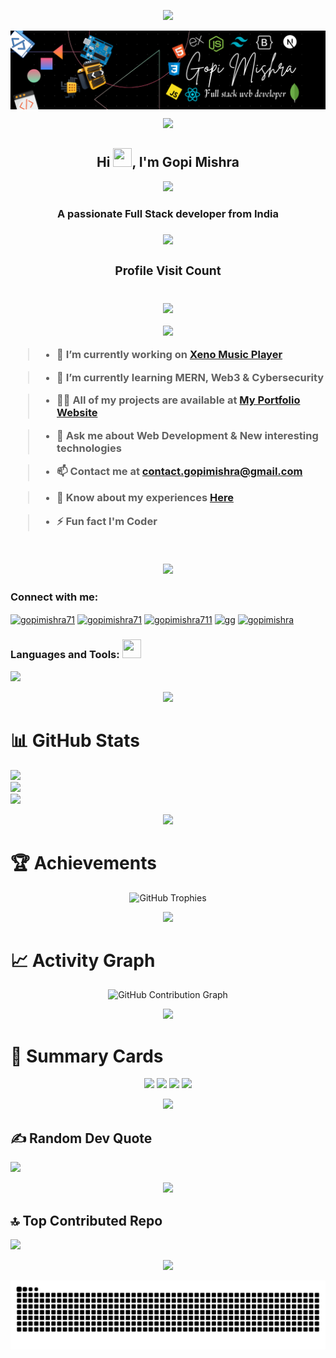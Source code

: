<p align="center"><img src="https://user-images.githubusercontent.com/74038190/212284100-561aa473-3905-4a80-b561-0d28506553ee.gif"></p>

<p><img src="banner.png" alt="banner-image" align="center"></p>

<p align="center"><img src="https://user-images.githubusercontent.com/74038190/212284100-561aa473-3905-4a80-b561-0d28506553ee.gif"></p>

<h2 align="center">Hi <img src="https://user-images.githubusercontent.com/74038190/214644152-52f47eb3-5e31-4f47-8758-05c9468d5596.gif" height="30px" width="30px">, I'm Gopi Mishra</h2>

<p align="center"><img src="https://user-images.githubusercontent.com/74038190/212284115-f47cd8ff-2ffb-4b04-b5bf-4d1c14c0247f.gif"></p>
<h3 align="center">A passionate Full Stack developer from India<h3> 
<p align="center"><img src="https://user-images.githubusercontent.com/74038190/212284115-f47cd8ff-2ffb-4b04-b5bf-4d1c14c0247f.gif"></p>

<div align="center">
    <h3 align="center">Profile Visit Count</h3><br>
    <img src="https://komarev.com/ghpvc/?username=gopimishra71&color=blue&style=for-the-badge&abbreviated=true"  />
<!-- <img src="https://profile-counter.glitch.me/gopimishra71/count.svg?"  /> -->
</div>

<p align="center"><img src="https://user-images.githubusercontent.com/74038190/229223263-cf2e4b07-2615-4f87-9c38-e37600f8381a.gif"></p>

> - 🔭 I’m currently working on [Xeno Music Player](https://tinyurl.com/xeno-music)

> - 🌱 I’m currently learning **MERN, Web3 & Cybersecurity**

> - 👨‍💻 All of my projects are available at [My Portfolio Website](https://tinyurl.com/gopimishra)

> - 💬 Ask me about **Web Development & New interesting technologies**

> - 📫 Contact me at **contact.gopimishra@gmail.com**

> - 📄 Know about my experiences [Here](https://linktr.ee/gopimishra71)

> - ⚡ Fun fact **I'm Coder**

<br>

<p align="center"><img src="https://user-images.githubusercontent.com/74038190/212284158-e840e285-664b-44d7-b79b-e264b5e54825.gif"></p>

<h3 align="left">Connect with me:</h3>
<p align="left">
<a href="https://linkedin.com/in/gopimishra71" target="blank"><img align="center" src="https://user-images.githubusercontent.com/74038190/235294012-0a55e343-37ad-4b0f-924f-c8431d9d2483.gif" alt="gopimishra71" height="50" width="50" /></a>
<a href="https://instagram.com/gopimishra71" target="blank"><img align="center" src="https://user-images.githubusercontent.com/74038190/235294013-a33e5c43-a01c-43f6-b44d-a406d8b4ab75.gif" alt="gopimishra71 " height="50" width="50" /></a>
<a href="https://twitter.com/gopimishra711" target="blank"><img align="center" src="https://user-images.githubusercontent.com/74038190/235294011-b8074c31-9097-4a65-a594-4151b58743a8.gif" alt="gopimishra711" height="50" width="50" /></a>
<a href="https://facebook.com/gopimishra711" target="blank"><img align="center" src="https://user-images.githubusercontent.com/74038190/235294010-ec412ef5-e3da-4efa-b1d4-0ab4d4638755.gif" alt="gg" height="50" width="50" /></a>
<a href="https://discord.gg/jQCYYUQGUr" target="blank"><img align="center" src="https://user-images.githubusercontent.com/74038190/235294015-47144047-25ab-417c-af1b-6746820a20ff.gif" alt="gopimishra" height="50" width="50" /></a>
</p>

<h3 align="left">Languages and Tools: <img src="https://user-images.githubusercontent.com/74038190/212284087-bbe7e430-757e-4901-90bf-4cd2ce3e1852.gif" width="30px" height="30px"></h3>
<p align="left"> <img src="https://skillicons.dev/icons?i=javascript,css,html,bootstrap,tailwind,nodejs,react,express,mongodb,mysql,nextjs,typescript,c,cpp,java,python,figma,git,github,gitlab,linux,npm,vscode,appwrite,arch,vercel,netlify,postgres,notion,windows" /> </p>

<p align="center"><img src="https://user-images.githubusercontent.com/74038190/212284100-561aa473-3905-4a80-b561-0d28506553ee.gif"></p>

# 📊 GitHub Stats

![](https://github-readme-stats.vercel.app/api?username=gopimishra71&theme=dark&hide_border=false&include_all_commits=false&count_private=false)<br/>
![](https://github-readme-streak-stats.herokuapp.com/?user=gopimishra71&theme=dark&hide_border=false)<br/>
![](https://github-readme-stats.vercel.app/api/top-langs/?username=gopimishra71&theme=dark&hide_border=false&include_all_commits=false&count_private=false&layout=compact)

<p align="center"><img src="https://user-images.githubusercontent.com/74038190/212284100-561aa473-3905-4a80-b561-0d28506553ee.gif"></p>

# 🏆 Achievements

<p align="center">
<img src="https://github-profile-trophy.vercel.app/?username=gopimishra71&theme=onedark&row=1&column=6&no-frame=true&margin-w=15&margin-h=15" alt="GitHub Trophies" />
</p>

<p align="center"><img src="https://user-images.githubusercontent.com/74038190/212284100-561aa473-3905-4a80-b561-0d28506553ee.gif"></p>

# 📈 Activity Graph

<p align="center">
<img src="https://github-readme-activity-graph.vercel.app/graph?username=gopimishra71&theme=react-dark" alt="GitHub Contribution Graph" />
</p>

<p align="center"><img src="https://user-images.githubusercontent.com/74038190/212284100-561aa473-3905-4a80-b561-0d28506553ee.gif"></p>

# 🎯 Summary Cards

<div align="center">
  <img src="http://github-profile-summary-cards.vercel.app/api/cards/stats?username=gopimishra71&theme=2077" height="150" />
  <img src="http://github-profile-summary-cards.vercel.app/api/cards/most-commit-language?username=gopimishra71&theme=2077" height="150" />
  <img src="http://github-profile-summary-cards.vercel.app/api/cards/repos-per-language?username=gopimishra71&theme=2077" height="150" />
  <img src="http://github-profile-summary-cards.vercel.app/api/cards/profile-details?username=gopimishra71&theme=2077" height="150" />
</div>

<p align="center"><img src="https://user-images.githubusercontent.com/74038190/212284100-561aa473-3905-4a80-b561-0d28506553ee.gif"></p>

## ✍️ Random Dev Quote

![](https://quotes-github-readme.vercel.app/api?type=horizontal&theme=radical)

<p align="center"><img src="https://user-images.githubusercontent.com/74038190/212284100-561aa473-3905-4a80-b561-0d28506553ee.gif"></p>

## 🔝 Top Contributed Repo

![](https://github-contributor-stats.vercel.app/api?username=gopimishra71&limit=5&theme=dark&combine_all_yearly_contributions=true)

<p align="center"><img src="https://user-images.githubusercontent.com/74038190/212284100-561aa473-3905-4a80-b561-0d28506553ee.gif"></p>

<picture>
  <source media="(prefers-color-scheme: dark)" srcset="https://raw.githubusercontent.com/gopimishra71/gopimishra71/output/github-contribution-grid-snake-dark.svg">
  <source media="(prefers-color-scheme: light)" srcset="https://raw.githubusercontent.com/gopimishra71/gopimishra71/output/github-contribution-grid-snake.svg">
  <img alt="github contribution grid snake animation" src="https://raw.githubusercontent.com/gopimishra71/gopimishra71/output/github-contribution-grid-snake.svg">
</picture>
